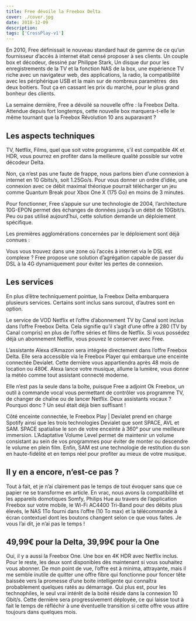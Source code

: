 ```yaml
---
title: Free dévoile la Freebox Delta
cover: ./cover.jpg
date: 2018-12-09
description:
tags: ['CrossPlay-v1']
---
```


En 2010, Free définissait le nouveau standard haut de gamme de ce qu’un fournisseur d’accès à internet était censé proposer à ses clients. Un couple box et décodeur, dessiné par Philippe Stark, Un disque dur pour les enregistrements de la TV et la fonction NAS de la box, une expérience TV riche avec un navigateur web, des applications, la radio, la compatibilité avec les périphérique USB et la main sur de nombreux paramètres  des deux boitiers. Tout ça en cassant les prix du marché, pour le plus grand bonheur des clients.

La semaine dernière, Free a dévoilé sa nouvelle offre : la Freebox Delta. Attendue depuis fort longtemps, cette nouvelle box marquera-t-elle le même tournant que la Freebox Révolution 10 ans auparavant ?

## Les aspects techniques

TV, Netflix, Films, quel que soit votre programme, s’il est compatible 4K et HDR, vous pourrez en profiter dans la meilleure qualité possible sur votre décodeur Delta.

Non, ça n’est pas une faute de frappe, nous parlons bien d’une connexion à internet en 10 Gbits/s, soit 1.25Go/s. Pour vous donner un ordre d’idée, une connexion avec ce débit maximal théorique pourrait télécharger un jeu comme Quantum Break pour Xbox One X (175 Go) en moins de 3 minutes.

Pour fonctionner, Free s’appuie sur une technologie de 2004, l’architecture 10G-EPON permet des échanges de données jusqu’à un débit de 10Gbit/s. Peu ou pas utilisé aujourd’hui, cette solution demande un déploiement spécifique.

Les premières agglomérations concernées par le déploiement sont déjà connues :

Vous vous trouvez dans une zone où l’accès à internet via le DSL est complexe ? Free propose une solution d’agrégation capable de passer du DSL à la 4G dynamiquement pour éviter les pertes de connexion.

## Les services

En plus d’être techniquement pointue, la Freebox Delta embarquera plusieurs services. Certains sont inclus sans surcout, d’autres sont en option.

Le service de VOD Netflix et l’offre d’abonnement TV by Canal sont inclus dans l’offre Freebox Delta. Cela signifie qu’il s’agit d’une offre à 280 (TV by Canal compris) en plus de l’offre séries et films de Netflix. Si vous possédez déjà un abonnement Netflix, vous pouvez le conserver avec Free.

L’assistante Alexa d’Amazon sera intégrée directement dans l’offre Freebox Delta. Elle sera accessible via le Freebox Player qui embarque une enceinte connectée Devialet. Cette dernière vous appartiendra après 48 mois de location ou 480€. Alexa lance votre musique, allume la lumière, vous donne la météo comme tout assistant connecté moderne.

Elle n’est pas la seule dans la boîte, puisque Free a adjoint Ok Freebox, un outil à commande vocal vous permettant de contrôler vos programme TV, de changer de chaîne ou de lancer Netflix. Deux assistants vocaux ? Pourquoi donc ? Un seul était déjà bien suffisant !

Côté enceinte connectée, le Freebox Play | Devialet prend en charge Spotify ainsi que les trois technologies Devialet que sont SPACE, AVL et SAM. SPACE spatialise le son de votre enceinte à 360° pour une meilleure immersion. L’Adaptative Volume Level permet de maintenir un volume consistant au sein de vos programmes pour éviter de monter ou descendre le volume en plein film. Enfin, SAM est une technologie de restitution du son en haute-fidélité et en temps réel pour profiter au mieux de votre musique.

## Il y en a encore, n’est-ce pas ?

Tout à fait, et je n’ai clairement pas le temps de tout évoquer sans que ce papier ne se transforme en article. En vrac, nous avons la compatibilité et les appareils domotiques Somfy, Philips Hue au travers de l’application Freebox sur votre mobile, le Wi-Fi AC4400 Tri-Band pour des débits plus élevés, le NAS 1To fourni dans l’offre (10 To max) et la télécommande à écran contextuel dont les boutons changent selon ce que vous faites. Je vous l’ai dit, je n’ai pas le temps !

## 49,99€ pour la Delta, 39,99€ pour la One

Oui, il y a aussi la Freebox One. Une box en 4K HDR avec Netflix inclus. Pour le reste, les deux sont disponibles dès maintenant si vous souhaitez vous abonner. De mon point de vue, l’offre est à minima, attrayante, mais il me semble inutile de quitter une offre fibre qui fonctionne pour foncer tête baissée vers la promesse d’une boite intelligente qui connaîtra probablement quelques ratés au démarrage. Qui plus est, pour les technophiles, le seul vrai intérêt de la boité réside dans la connexion 10 Gbit/s. Cette dernière sera progressivement déployée, ce qui laisse tout à fait le temps de réfléchir à une éventuelle transition si cette offre vous attire toujours dans quelques mois.
